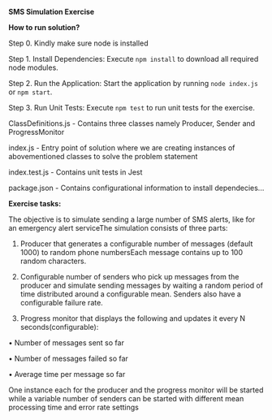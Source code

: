 **SMS Simulation Exercise**

**How to run solution?**

Step 0. Kindly make sure node is installed

Step 1. Install Dependencies: Execute ```npm install``` to download all required node modules.

Step 2. Run the Application: Start the application by running ```node index.js``` or ```npm start```.

Step 3. Run Unit Tests: Execute ```npm test``` to run unit tests for the exercise.

ClassDefinitions.js - Contains three classes namely Producer, Sender and ProgressMonitor

index.js - Entry point of solution where we are creating instances of abovementioned classes to solve the problem statement

index.test.js - Contains unit tests in Jest

package.json - Contains configurational information to install dependecies...

**Exercise tasks:**

The objective is to simulate sending a large number of SMS alerts, like for an emergency alert serviceThe simulation consists of three parts:

1. Producer that generates a configurable number of messages (default 1000) to random phone numbersEach message contains up to 100 random characters.

2. Configurable number of senders who pick up messages from the producer and simulate sending messages by waiting a random period of time distributed around a configurable mean. Senders also have a configurable failure rate.

3. Progress monitor that displays the following and updates it every N seconds(configurable):

• Number of messages sent so far 

• Number of messages failed so far

• Average time per message so far

One instance each for the producer and the progress monitor will be started while a variable number of senders can be started with different mean processing time and error rate settings
